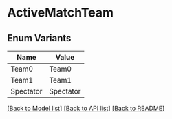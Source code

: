 # ActiveMatchTeam

## Enum Variants

| Name | Value |
|---- | -----|
| Team0 | Team0 |
| Team1 | Team1 |
| Spectator | Spectator |


[[Back to Model list]](../README.md#documentation-for-models) [[Back to API list]](../README.md#documentation-for-api-endpoints) [[Back to README]](../README.md)



